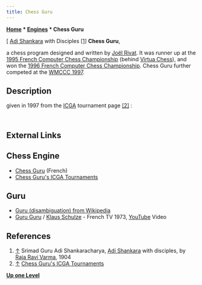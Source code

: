 ```yaml
---
title: Chess Guru
---
```

**[Home](Home "Home") * [Engines](Engines "Engines") * Chess Guru**

\[ [Adi Shankara](https://en.wikipedia.org/wiki/Adi_Shankara) with Disciples <a id="cite-note-1" href="#cite-ref-1">[1]</a>
**Chess Guru**,

a chess program designed and written by [Joël Rivat](Jo%C3%ABl_Rivat "Joël Rivat"). It was runner up at the [1995 French Computer Chess Championship](FCCC_1995 "FCCC 1995") (behind [Virtua Chess](Virtua_Chess "Virtua Chess")), and won the [1996 French Computer Chess Championship](FCCC_1996 "FCCC 1996"). Chess Guru further competed at the [WMCCC 1997](WMCCC_1997 "WMCCC 1997").

## Description

given in 1997 from the [ICGA](ICGA "ICGA") tournament page <a id="cite-note-2" href="#cite-ref-2">[2]</a> :

```C++ A first Chess program was written by C. Marche, G. Le Blanc, and J. Rivat in 1990. With this experience, J. Rivat rewrote everything using [bitboards](Bitboards "Bitboards"). After [Robert Hyatt](Robert_Hyatt "Robert Hyatt") started using bitboards too, long discussions on ics and sharing new ideas permitted to improve considerably the technique.

```

```C++Chess Guru is a 64 bits intensive program and performs poorly on 32 bits computers. The search algorithm is using [PVS](Principal_Variation_Search "Principal Variation Search") with [nullmove](Null_Move_Pruning "Null Move Pruning"), extended [transposition table](Transposition_Table "Transposition Table"), [refutation table](Refutation_Table "Refutation Table"), [internal iterative deepening](Internal_Iterative_Deepening "Internal Iterative Deepening"), several classical [extensions](Extensions "Extensions") schemes (like [incheck extension](Check_Extensions "Check Extensions"), [recaptures](Recapture_Extensions "Recapture Extensions")). The [evaluation](Evaluation "Evaluation") includes [development](Development "Development"), [mobility](Mobility "Mobility"), [pawn structure](Pawn_Structure "Pawn Structure") and [king safety](King_Safety "King Safety") . 

```

## External Links

## Chess Engine

- [Chess Guru](http://chessguru.free.fr/) (French)
- [Chess Guru's ICGA Tournaments](https://www.game-ai-forum.org/icga-tournaments/program.php?id=11)

## Guru

- [Guru (disambiguation) from Wikipedia](https://en.wikipedia.org/wiki/Guru_%28disambiguation%29)
- [Guru Guru](Category:Guru_Guru "Category:Guru Guru") / [Klaus Schulze](Category:Klaus_Schulze "Category:Klaus Schulze") - French TV 1973, [YouTube](https://en.wikipedia.org/wiki/YouTube) Video

## References

1. <a id="cite-ref-1" href="#cite-note-1">↑</a> Srimad Guru Adi Shankaracharya, [Adi Shankara](https://en.wikipedia.org/wiki/Adi_Shankara) with disciples, by [Raja Ravi Varma](Arts#Varma "Arts"), 1904
1. <a id="cite-ref-2" href="#cite-note-2">↑</a> [Chess Guru's ICGA Tournaments](https://www.game-ai-forum.org/icga-tournaments/program.php?id=11)

**[Up one Level](Engines "Engines")**

